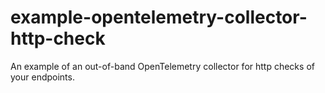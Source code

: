 # example-opentelemetry-collector-http-check
An example of an out-of-band OpenTelemetry collector for http checks of your endpoints.
